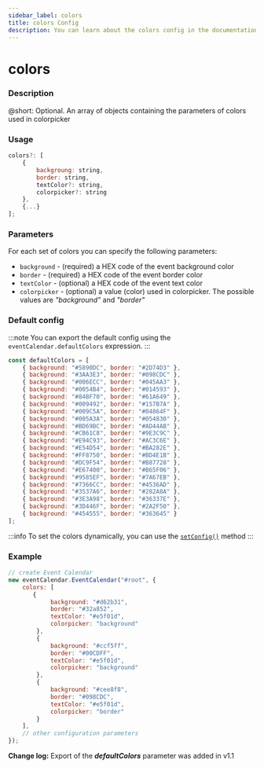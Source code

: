 ```yaml
---
sidebar_label: colors
title: colors Config
description: You can learn about the colors config in the documentation of the DHTMLX JavaScript Event Calendar library. Browse developer guides and API reference, try out code examples and live demos, and download a free 30-day evaluation version of DHTMLX Event Calendar.
---
```


# colors

### Description

@short: Optional. An array of objects containing the parameters of colors used in colorpicker

### Usage

~~~jsx {}
colors?: [
    {
        backgroung: string, 
        border: string, 
        textColor?: string, 
        colorpicker?: string
    },
    {...}
]; 
~~~

### Parameters

For each set of colors you can specify the following parameters:

- `background` - (required) a HEX code of the event background color
- `border` - (required) a HEX code of the event border color
- `textColor` - (optional) a HEX code of the event text color
- `colorpicker` - (optional) a value (color) used in colorpicker. The possible values are *"background"* and *"border"*

### Default config

:::note
You can export the default config using the `eventCalendar.defaultColors` expression.
:::

~~~jsx {}
const defaultColors = [
    { background: "#5890DC", border: "#2D74D3" },
    { background: "#3AA3E3", border: "#098CDC" },
    { background: "#006ECC", border: "#045AA3" },
    { background: "#0054B4", border: "#014593" },
    { background: "#84BF70", border: "#61A649" },
    { background: "#009492", border: "#157B7A" },
    { background: "#009C5A", border: "#04864F" },
    { background: "#005A3A", border: "#054830" },
    { background: "#BD69BC", border: "#AD44AB" },
    { background: "#CB61C8", border: "#9E3C9C" },
    { background: "#E94C93", border: "#AC3C6E" },
    { background: "#E54D54", border: "#BA282E" },
    { background: "#FF8750", border: "#BD4E1B" },
    { background: "#DC9F54", border: "#B87728" },
    { background: "#E67400", border: "#B65F06" },
    { background: "#9585EF", border: "#7A67EB" },
    { background: "#7366CC", border: "#4536AD" },
    { background: "#3537A6", border: "#282A8A" },
    { background: "#3E3A98", border: "#36337E" },
    { background: "#3D446F", border: "#2A2F50" },
    { background: "#454555", border: "#363645" }
];
~~~

:::info
To set the colors dynamically, you can use the
[`setConfig()`](../../methods/js_eventcalendar_setconfig_method) method
:::

### Example

~~~jsx {3-22}
// create Event Calendar
new eventCalendar.EventCalendar("#root", {
    colors: [
       {
            background: "#d62b31",
            border: "#32a852",
            textColor: "#e5f01d",
            colorpicker: "background"
        },
        {
            background: "#ccf5ff",
            border: "#00CDFF",
            textColor: "#e5f01d",
            colorpicker: "background"
        },
        {
            background: "#cee8f8",
            border: "#098CDC",
            textColor: "#e5f01d",
            colorpicker: "border"
        }
    ],
	// other configuration parameters
});
~~~

**Change log:** Export of the ***defaultColors*** parameter was added in v1.1
